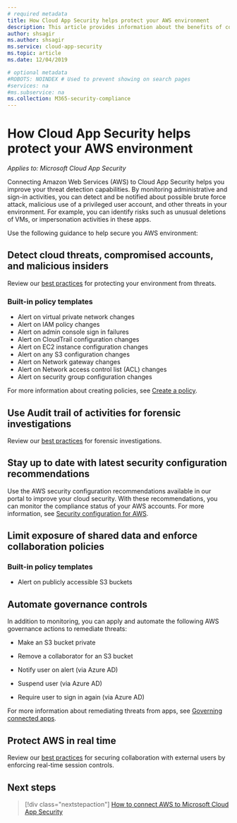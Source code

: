 ```yaml
---
# required metadata
title: How Cloud App Security helps protect your AWS environment
description: This article provides information about the benefits of connecting your AWS app to Cloud App Security using the API connector for visibility and control over use.
author: shsagir
ms.author: shsagir
ms.service: cloud-app-security
ms.topic: article
ms.date: 12/04/2019

# optional metadata
#ROBOTS: NOINDEX # Used to prevent showing on search pages
#services: na
#ms.subservice: na
ms.collection: M365-security-compliance
---
```


# How Cloud App Security helps protect your AWS environment

*Applies to: Microsoft Cloud App Security*

Connecting Amazon Web Services (AWS) to Cloud App Security helps you improve your threat detection capabilities. By monitoring administrative and sign-in activities, you can detect and be notified about possible brute force attack, malicious use of a privileged user account, and other threats in your environment. For example, you can identify risks such as unusual deletions of VMs, or impersonation activities in these apps.

Use the following guidance to help secure you AWS environment:

## Detect cloud threats, compromised accounts, and malicious insiders

Review our [best practices](best-practices.md#detect-cloud-threats-compromised-accounts-malicious-insiders-and-ransomware) for protecting your environment from threats.

### Built-in policy templates

* Alert on virtual private network changes
* Alert on IAM policy changes
* Alert on admin console sign in failures
* Alert on CloudTrail configuration changes
* Alert on EC2 instance configuration changes
* Alert on any S3 configuration changes
* Alert on Network gateway changes
* Alert on Network access control list (ACL) changes
* Alert on security group configuration changes

For more information about creating policies, see [Create a policy](control-cloud-apps-with-policies.md#create-a-policy).

## Use Audit trail of activities for forensic investigations

Review our [best practices](best-practices.md#use-the-audit-trail-of-activities-for-forensic-investigations) for forensic investigations.

## Stay up to date with latest security configuration recommendations

Use the AWS security configuration recommendations available in our portal to improve your cloud security. With these recommendations, you can monitor the compliance status of your AWS accounts. For more information, see [Security configuration for AWS](security-config-aws.md).

## Limit exposure of shared data and enforce collaboration policies

### Built-in policy templates

* Alert on publicly accessible S3 buckets

## Automate governance controls

In addition to monitoring, you can apply and automate the following AWS governance actions to remediate threats:

* Make an S3 bucket private

* Remove a collaborator for an S3 bucket

* Notify user on alert (via Azure AD)

* Suspend user (via Azure AD)

* Require user to sign in again (via Azure AD)

For more information about remediating threats from apps, see [Governing connected apps](governance-actions.md).

## Protect AWS in real time

Review our [best practices](best-practices.md#secure-collaboration-with-external-users-by-enforcing-real-time-session-controls) for securing collaboration with external users by enforcing real-time session controls.

## Next steps

> [!div class="nextstepaction"]
> [How to connect AWS to Microsoft Cloud App Security](connect-aws-to-microsoft-cloud-app-security.md)
